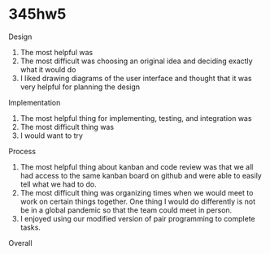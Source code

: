 # 345hw5
Design
1. The most helpful was 
2. The most difficult was choosing an original idea and deciding exactly what it would do
3. I liked drawing diagrams of the user interface and thought that it was very helpful for planning the design

Implementation
1. The most helpful thing for implementing, testing, and integration was
2. The most difficult thing was 
3. I would want to try

Process
1. The most helpful thing about kanban and code review was that we all had access to the same kanban board on github and were able to easily tell what we had to do.
2. The most difficult thing was organizing times when we would meet to work on certain things together. One thing I would do differently is not be in a global pandemic so that the team could meet in person.
3. I enjoyed using our modified version of pair programming to complete tasks.

Overall 
